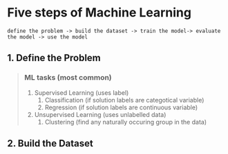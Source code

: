 # Five steps of Machine Learning
    define the problem -> build the dataset -> train the model-> evaluate the model -> use the model

## 1. Define the Problem
>### ML tasks (most common)
>1. Supervised Learning (uses label)
>    1. Classification (if solution labels are categotical variable)
>    2. Regression (if solution labels are continuous variable)
>2. Unsupervised Learning (uses unlabelled data)
>    1. Clustering (find any naturally occuring group in the data)

## 2. Build the Dataset
